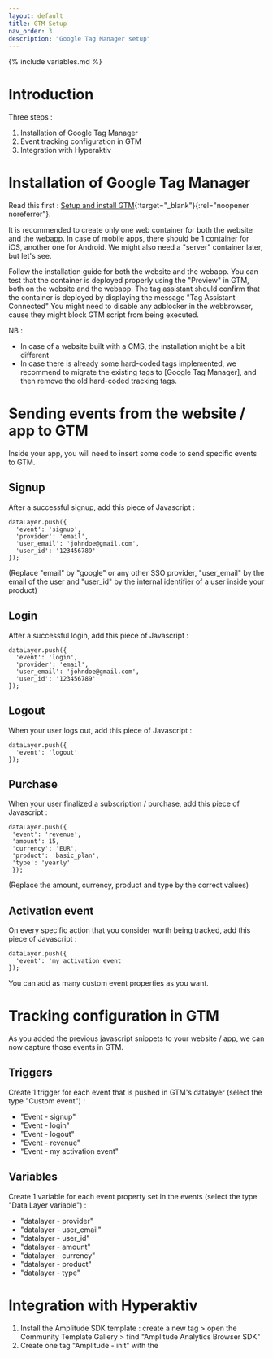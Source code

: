 ```yaml
---
layout: default
title: GTM Setup
nav_order: 3
description: "Google Tag Manager setup"
---
```

{% include variables.md %}

# Introduction

Three steps :
1. Installation of Google Tag Manager
2. Event tracking configuration in GTM
3. Integration with Hyperaktiv

# Installation of Google Tag Manager

Read this first : [Setup and install GTM](https://support.google.com/tagmanager/answer/6103696){:target="_blank"}{:rel="noopener noreferrer"}.

It is recommended to create only one web container for both the website and the webapp.
In case of mobile apps, there should be 1 container for iOS, another one for Android.
We might also need a "server" container later, but let's see.

Follow the installation guide for both the website and the webapp.
You can test that the container is deployed properly using the "Preview" in GTM, both on the website and the webapp. The tag assistant should confirm that the container is deployed by displaying the message "Tag Assistant Connected" 
You might need to disable any adblocker in the webbrowser, cause they might block GTM script from being executed.

NB :
- In case of a website built with a CMS, the installation might be a bit different
- In case there is already some hard-coded tags implemented, we recommend to migrate the existing tags to [Google Tag Manager], and then remove the old hard-coded tracking tags.

# Sending events from the website / app to GTM

Inside your app, you will need to insert some code to send specific events to GTM.

## Signup
After a successful signup, add this piece of Javascript :
````
dataLayer.push({
  'event': 'signup',
  'provider': 'email',
  'user_email': 'johndoe@gmail.com',
  'user_id': '123456789'
});
````

(Replace "email" by "google" or any other SSO provider, "user_email" by the email of the user and "user_id" by the internal identifier of a user inside your product)

## Login
After a successful login, add this piece of Javascript :
````
dataLayer.push({
  'event': 'login',
  'provider': 'email',
  'user_email': 'johndoe@gmail.com',
  'user_id': '123456789'
});
````

## Logout
When your user logs out, add this piece of Javascript :
````
dataLayer.push({
  'event': 'logout'
});
````

## Purchase
When your user finalized a subscription / purchase, add this piece of Javascript :
````
dataLayer.push({
 'event': 'revenue',
 'amount': 15,
 'currency': 'EUR',
 'product': 'basic_plan',
 'type': 'yearly'
 });
````
(Replace the amount, currency, product and type by the correct values)

## Activation event
On every specific action that you consider worth being tracked, add this piece of Javascript :
````
dataLayer.push({
  'event': 'my activation event'
});
````
You can add as many custom event properties as you want.

# Tracking configuration in GTM

As you added the previous javascript snippets to your website / app, we can now capture those events in GTM.

## Triggers
Create 1 trigger for each event that is pushed in GTM's datalayer (select the type "Custom event") :
- "Event - signup"
- "Event - login"
- "Event - logout"
- "Event - revenue"
- "Event - my activation event"

## Variables
Create 1 variable for each event property set in the events (select the type "Data Layer variable") :
- "datalayer - provider"
- "datalayer - user_email"
- "datalayer - user_id"
- "datalayer - amount"
- "datalayer - currency"
- "datalayer - product"
- "datalayer - type"

# Integration with Hyperaktiv

1. Install the Amplitude SDK template : create a new tag > open the Community Template Gallery > find "Amplitude Analytics Browser SDK"
2. Create one tag "Amplitude - init" with the 

